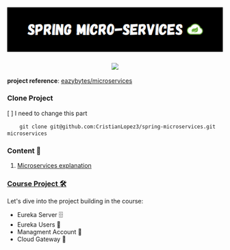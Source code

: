 <h1 align="center">
    <img src="./assets/title.png" width="700" alt="SPRING MICROSERVICES">
</h1>

<div align="center">
    <img src="https://skillicons.dev/icons?i=github,git,idea,java,spring,mysql,docker" /> 
</div>
 
**project reference**: 
[eazybytes/microservices](https://github.com/eazybytes/microservices)


### Clone Project 

[ ] I need to change this part

```shell
    git clone git@github.com:CristianLopez3/spring-microservices.git microservices
```


### Content 🔖

1. [Microservices explanation](./docs/microservices.md)



### [Course Project 🛠️](https://github.com/CristianLopez3/spring-microservices/tree/basic-microservice)

Let's dive into the project building in the course: 

* Eureka Server 🗄️
* Eureka Users 🧔
* Managment Account 👤
* Cloud Gateway 🚧

